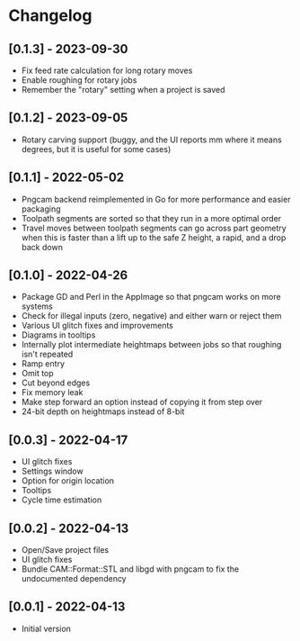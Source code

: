 # Changelog

## [0.1.3] - 2023-09-30
 - Fix feed rate calculation for long rotary moves
 - Enable roughing for rotary jobs
 - Remember the "rotary" setting when a project is saved

## [0.1.2] - 2023-09-05
 - Rotary carving support (buggy, and the UI reports mm where it means
   degrees, but it is useful for some cases)

## [0.1.1] - 2022-05-02
 - Pngcam backend reimplemented in Go for more performance and easier packaging
 - Toolpath segments are sorted so that they run in a more optimal order
 - Travel moves between toolpath segments can go across part geometry when
   this is faster than a lift up to the safe Z height, a rapid, and a drop back down

## [0.1.0] - 2022-04-26
 - Package GD and Perl in the AppImage so that pngcam works on more systems
 - Check for illegal inputs (zero, negative) and either warn or reject them
 - Various UI glitch fixes and improvements
 - Diagrams in tooltips
 - Internally plot intermediate heightmaps between jobs so that roughing isn't repeated
 - Ramp entry
 - Omit top
 - Cut beyond edges
 - Fix memory leak
 - Make step forward an option instead of copying it from step over
 - 24-bit depth on heightmaps instead of 8-bit

## [0.0.3] - 2022-04-17
 - UI glitch fixes
 - Settings window
 - Option for origin location
 - Tooltips
 - Cycle time estimation

## [0.0.2] - 2022-04-13
 - Open/Save project files
 - UI glitch fixes
 - Bundle CAM::Format::STL and libgd with pngcam to fix the undocumented dependency

## [0.0.1] - 2022-04-13
 - Initial version
